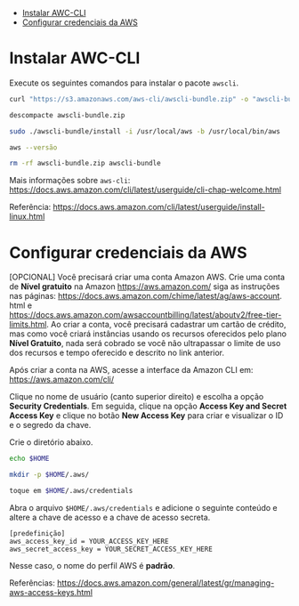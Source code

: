 <!-- TOC -->

- [Instalar AWC-CLI](#instalar-awc-cli)
- [Configurar credenciais da AWS](#configurar-credenciais-da-aws)

<!-- TOC -->

# Instalar AWC-CLI

Execute os seguintes comandos para instalar o pacote ``awscli``.

```bash
curl "https://s3.amazonaws.com/aws-cli/awscli-bundle.zip" -o "awscli-bundle.zip"

descompacte awscli-bundle.zip

sudo ./awscli-bundle/install -i /usr/local/aws -b /usr/local/bin/aws

aws --versão

rm -rf awscli-bundle.zip awscli-bundle
```

Mais informações sobre ``aws-cli``: https://docs.aws.amazon.com/cli/latest/userguide/cli-chap-welcome.html

Referência: https://docs.aws.amazon.com/cli/latest/userguide/install-linux.html

# Configurar credenciais da AWS

[OPCIONAL] Você precisará criar uma conta Amazon AWS. Crie uma conta de **Nível gratuito** na Amazon https://aws.amazon.com/ siga as instruções nas páginas: https://docs.aws.amazon.com/chime/latest/ag/aws-account. html e https://docs.aws.amazon.com/awsaccountbilling/latest/aboutv2/free-tier-limits.html. Ao criar a conta, você precisará cadastrar um cartão de crédito, mas como você criará instâncias usando os recursos oferecidos pelo plano **Nível Gratuito**, nada será cobrado se você não ultrapassar o limite de uso dos recursos e tempo oferecido e descrito no link anterior.

Após criar a conta na AWS, acesse a interface da Amazon CLI em: https://aws.amazon.com/cli/

Clique no nome de usuário (canto superior direito) e escolha a opção **Security Credentials**. Em seguida, clique na opção **Access Key and Secret Access Key** e clique no botão **New Access Key** para criar e visualizar o ID e o segredo da chave.

Crie o diretório abaixo.

```bash
echo $HOME

mkdir -p $HOME/.aws/

toque em $HOME/.aws/credentials
```

Abra o arquivo ``$HOME/.aws/credentials`` e adicione o seguinte conteúdo e altere a chave de acesso e a chave de acesso secreta.
```
[predefinição]
aws_access_key_id = YOUR_ACCESS_KEY_HERE
aws_secret_access_key = YOUR_SECRET_ACCESS_KEY_HERE
```

Nesse caso, o nome do perfil AWS é **padrão**.

Referências: https://docs.aws.amazon.com/general/latest/gr/managing-aws-access-keys.html
